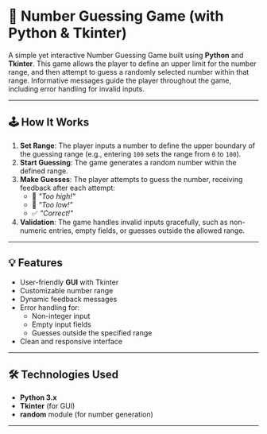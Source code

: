 # 🎯 Number Guessing Game (with Python & Tkinter)

A simple yet interactive Number Guessing Game built using **Python** and **Tkinter**. This game allows the player to define an upper limit for the number range, and then attempt to guess a randomly selected number within that range. Informative messages guide the player throughout the game, including error handling for invalid inputs.

---

## 🕹️ How It Works

1. **Set Range**: The player inputs a number to define the upper boundary of the guessing range (e.g., entering `100` sets the range from `0` to `100`).
2. **Start Guessing**: The game generates a random number within the defined range.
3. **Make Guesses**: The player attempts to guess the number, receiving feedback after each attempt:
   - 🔼 *"Too high!"*
   - 🔽 *"Too low!"*
   - ✅ *"Correct!"*
4. **Validation**: The game handles invalid inputs gracefully, such as non-numeric entries, empty fields, or guesses outside the allowed range.

---

## 💡 Features

- User-friendly **GUI** with Tkinter
- Customizable number range
- Dynamic feedback messages
- Error handling for:
  - Non-integer input
  - Empty input fields
  - Guesses outside the specified range
- Clean and responsive interface

---

## 🛠️ Technologies Used

- **Python 3.x**
- **Tkinter** (for GUI)
- **random** module (for number generation)

---